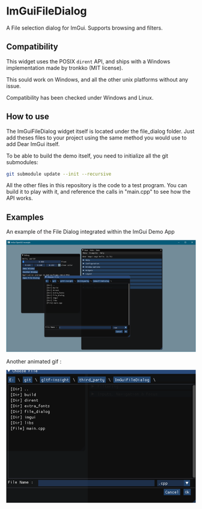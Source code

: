 # ImGuiFileDialog

A File selection dialog for ImGui. Supports browsing and filters.

## Compatibility

This widget uses the POSIX `dirent` API, and ships with a Windows implementation made by tronkko (MIT license).

This sould work on Windows, and all the other unix platforms without any issue.

Compatibility has been checked under Windows and Linux.

## How to use

The ImGuiFileDialog widget itself is located under the file_dialog folder. Just add theses files to your project using the same method you would use to add Dear ImGui itself.

To be able to build the demo itself, you need to initialize all the git submodules:

```bash
git submodule update --init --recursive
```

All the other files in this repository is the code to a test program. You can build it to play with it, and reference the calls in "main.cpp" to see how the API works.

## Examples
An example of the File Dialog integrated within the ImGui Demo App

![alt text](ScreenShot.png)

Another animated gif :

![alt text](anim.gif)
